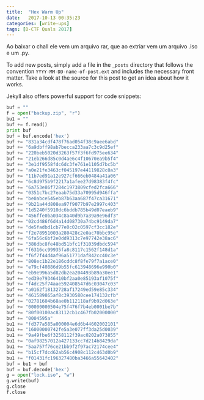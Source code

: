 ```yaml
---
title:  "Hex Warm Up"
date:   2017-10-13 00:35:23
categories: [write-ups]
tags: [D-CTF Quals 2017]
---
```

Ao baixar o chall ele vem um arquivo rar, que ao extriar vem um arquivo .iso e um .py.

To add new posts, simply add a file in the `_posts` directory that follows the convention `YYYY-MM-DD-name-of-post.ext` and includes the necessary front matter. Take a look at the source for this post to get an idea about how it works.

Jekyll also offers powerful support for code snippets:

``` python
buf = ""
f = open("backup.zip", "r")
bu1 = ""
buf += f.read()
print buf
buf = buf.encode('hex')
buf += "831a34cdf478f76ad054f38c9aee6abd"
buf += "6a9dbff98ab7becca233aa7c3c9d25ef"
buf += "220beb5020d3263f57f3f6fd975ee634"
buf += "21eb266d85c0d4ae6c4f10670ea9b5f4"
buf += "3e1df9558fdc6dc3fe761e1105d7bc5b"
buf += "a0e21fe3463cf045197e44119828c8a3"
buf += "11b7ed91a12e927cf666eb0484a41a06"
buf += "6c8d975b9f2217a1afee27d98383f4fc"
buf += "6a753e86f7284c1973809cfed2fca666"
buf += "0351c7bc27eaab75d33a70995d946ffa"
buf += "be0abce545eb87b63aa687f47ca31671"
buf += "9b21a44d808ea97f9077b97e2997c403"
buf += "1d5240f5910dc6bddb785b49d07eaeb9"
buf += "456ffe0ba034c8a40d9b7a39a9e96df3"
buf += "02cd486f6d4a14d08730a74bc9149da7"
buf += "de5fadbd1cb77e0c02c0597cf3cc182e"
buf += "f2e78951003a280428c2e0ac70bbc95e"
buf += "6fa56c6bf2e0dd9313c7e97742e38ac6"
buf += "386dbc8fe48bd51bfc1f31039dbdc594"
buf += "f6316cc99935fa8c8117c1562f148d1a"
buf += "f6f7f44d4af96a51771daf842cc40c3e"
buf += "808ec1b22e186cddc8f8fe79f7a1ace0"
buf += "e79cf40886d9b55fc613948696e990b0"
buf += "eb9e996a5d82db2ea204493b89a30ee1"
buf += "ed39e79346410bf2aa0e85193af1075f"
buf += "f4dc25f74aae592408547d6c03047c03"
buf += "a0162f18132728af17249ed59e85c334"
buf += "461589865af8c3930580cee174132cfb"
buf += "02781604b68ae0b112118af9b92d063e"
buf += "00000000504e75f476f7b4eb0001be7b"
buf += "80f00100ac83112cb1c467fb02000000"
buf += "0004595a"
bu1 += "fd377a585a000004e6d6b44602002101"
bu1 += "16000000742fe5a3e077ff3da25d0039"
bu1 += "9a49fbe6f3258112f39ac0202a073855"
bu1 += "0af98257012a427133cc7d214b8429da"
bu1 += "5aa757f76ce21bb9f2f97ac72174cee4"
bu1 += "b15cf7dcd62ab56c4908c112c463d0b9"
bu1 += "f01431fc196327480ba3466a55642402"
buf = bu1 + buf
buf = buf.decode('hex')
g = open("lock.iso", "w")
g.write(buf)
g.close
f.close
```
